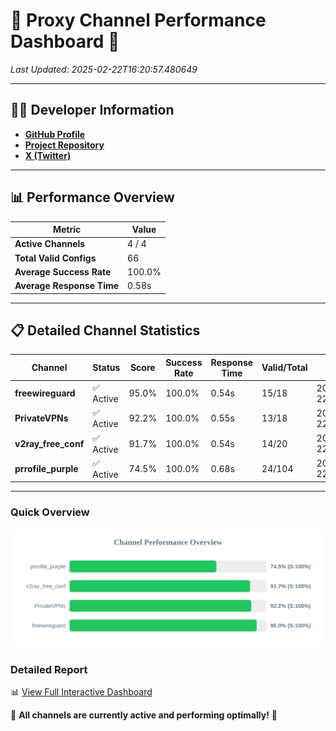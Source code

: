 # 🌟 Proxy Channel Performance Dashboard 🌟

_Last Updated: 2025-02-22T16:20:57.480649_

---

## 👩‍💻 Developer Information

- **[GitHub Profile](https://github.com/4n0nymou3)**  
- **[Project Repository](https://github.com/4n0nymou3/multi-proxy-config-fetcher)**  
- **[X (Twitter)](https://x.com/4n0nymou3)**  

---

## 📊 Performance Overview

| Metric                | Value       |
|-----------------------|-------------|
| **Active Channels**   | 4 / 4       |
| **Total Valid Configs** | 66          |
| **Average Success Rate** | 100.0%      |
| **Average Response Time** | 0.58s       |

---

## 📋 Detailed Channel Statistics

| Channel          | Status     | Score  | Success Rate | Response Time | Valid/Total | Last Success               |
|------------------|------------|--------|--------------|---------------|-------------|----------------------------|
| **freewireguard**  | ✅ Active  | 95.0%  | 100.0% | 0.54s         | 15/18       | 2025-02-22T16:20:57.478806 |
| **PrivateVPNs**  | ✅ Active  | 92.2%  | 100.0% | 0.55s         | 13/18       | 2025-02-22T16:20:56.912251 |
| **v2ray_free_conf**  | ✅ Active  | 91.7%  | 100.0% | 0.54s         | 14/20       | 2025-02-22T16:20:56.330701 |
| **prrofile_purple**  | ✅ Active  | 74.5%  | 100.0% | 0.68s         | 24/104       | 2025-02-22T16:20:55.718869 |

---

### Quick Overview
<div align="center">
  <a href="https://raw.githubusercontent.com/nullluser/NullRepo/refs/heads/main/assets/channel_stats_chart.svg">
    <img src="https://raw.githubusercontent.com/nullluser/NullRepo/refs/heads/main/assets/channel_stats_chart.svg" alt="Source Performance Statistics" width="800">
  </a>
</div>

### Detailed Report
📊 [View Full Interactive Dashboard](https://htmlpreview.github.io/?https://github.com/nullluser/NullRepo/blob/main/assets/performance_report.html)

🎉 **All channels are currently active and performing optimally!** 🎉
